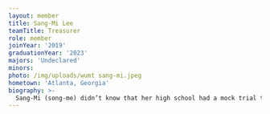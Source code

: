 ```yaml
---
layout: member
title: Sang-Mi Lee
teamTitle: Treasurer
role: member
joinYear: '2019'
graduationYear: '2023'
majors: 'Undeclared'
minors: 
photo: /img/uploads/wumt sang-mi.jpeg
hometown: 'Atlanta, Georgia'
biography: >-
  Sang-Mi (song-me) didn’t know that her high school had a mock trial team until it was too late. Now, she plays witnesses with useless information and makes the opening statement too argumentative. In the rare times she’s not slaving away on mock, you can find her singing to no one’s enjoyment or attempting to find temporary peace in video games. As of this time, she’s happily engaged to Sofie Adams and can’t wait for their wedding.
---
```

